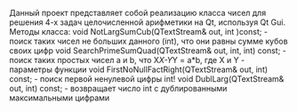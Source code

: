 Данный проект представляет собой реализацию класса чисел для решения 4-х задач целочисленной арифметики
на Qt, используя Qt Gui. 
Методы класса:
    void NotLargSumCub(QTextStream& out, int )const; - поиск таких чисел не больших данного (int), что они равны сумме кубов своих цифр
    void SearchPrimeSumQuad(QTextStream&  out, int, int) const; - поиск таких простых чисел а и b, что X*X-Y*Y = a*b, где X и Y - параметры функции
    void FirstNoNullFactRight(QTextStream& out, int) const; - поиск первой ненулевой цифры int! 
    void DublLarg(QTextStream& out, int) const; - возвращает число int с дублированными максимальными цифрами
